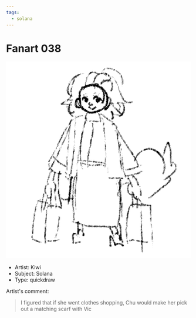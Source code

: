 ```yaml
---
tags:
  - solana
---
```


# Fanart 038

<img src="assets/2024-11-12_fanimage-049.png">

- Artist: Kiwi
- Subject: Solana
- Type: quickdraw

Artist's comment:

> I figured that if she went clothes shopping, Chu would make her pick out a matching scarf with Vic
